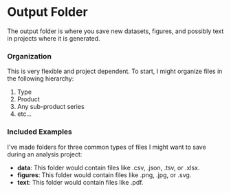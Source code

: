 # Output Folder

The output folder is where you save new datasets, figures, and possibly text in projects where it is generated. 

### Organization

This is very flexible and project dependent. To start, I might organize files in the following hierarchy: 
  
  1. Type
  2. Product
  3. Any sub-product series
  4. etc...

### Included Examples

I've made folders for three common types of files I might want to save during an analysis project:

* **data**: This folder would contain files like .csv, .json, .tsv, or .xlsx.
* **figures**: This folder would contain files like .png, .jpg, or .svg. 
* **text**: This folder would contain files like .pdf.